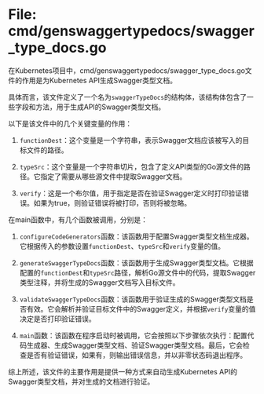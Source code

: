 # File: cmd/genswaggertypedocs/swagger_type_docs.go

在Kubernetes项目中，cmd/genswaggertypedocs/swagger_type_docs.go文件的作用是为Kubernetes API生成Swagger类型文档。

具体而言，该文件定义了一个名为`swaggerTypeDocs`的结构体，该结构体包含了一些字段和方法，用于生成API的Swagger类型文档。

以下是该文件中的几个关键变量的作用：

1. `functionDest`：这个变量是一个字符串，表示Swagger文档应该被写入的目标文件的路径。

2. `typeSrc`：这个变量是一个字符串切片，包含了定义API类型的Go源文件的路径。它指定了需要从哪些源文件中提取Swagger文档。

3. `verify`：这是一个布尔值，用于指定是否在验证Swagger定义时打印验证错误。如果为true，则验证错误将被打印，否则将被忽略。

在main函数中，有几个函数被调用，分别是：

1. `configureCodeGenerators`函数：该函数用于配置Swagger类型文档生成器。它根据传入的参数设置`functionDest`、`typeSrc`和`verify`变量的值。

2. `generateSwaggerTypeDocs`函数：该函数用于生成Swagger类型文档。它根据配置的`functionDest`和`typeSrc`路径，解析Go源文件中的代码，提取Swagger类型注释，并将生成的Swagger文档写入目标文件。

3. `validateSwaggerTypeDocs`函数：该函数用于验证生成的Swagger类型文档是否有效。它会解析并验证目标文件中的Swagger定义，并根据`verify`变量的值决定是否打印验证错误。

4. `main`函数：该函数在程序启动时被调用，它会按照以下步骤依次执行：配置代码生成器、生成Swagger类型文档、验证Swagger类型文档。最后，它会检查是否有验证错误，如果有，则输出错误信息，并以非零状态码退出程序。

综上所述，该文件的主要作用是提供一种方式来自动生成Kubernetes API的Swagger类型文档，并对生成的文档进行验证。

